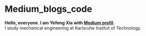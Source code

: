 # Medium_blogs_code
**Hello, everyone. I am Yefeng Xia with [Medium profil](medium.com/@yefengxia).**\
I study mechanical engineering at Karlsruhe Institut of Technology.
